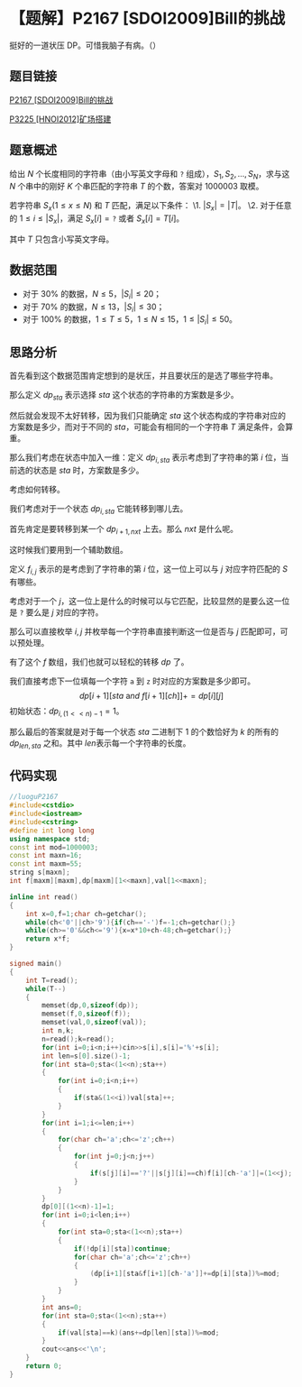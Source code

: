 # 【题解】P2167 [SDOI2009]Bill的挑战

挺好的一道状压 DP。可惜我脑子有病。（）

## 题目链接

[P2167 [SDOI2009]Bill的挑战](https://www.luogu.com.cn/problem/P2167)

[P3225 [HNOI2012]矿场搭建](https://www.luogu.com.cn/problem/P3225)

## 题意概述

给出 $N$ 个长度相同的字符串（由小写英文字母和 `?` 组成），$S_1,S_2,\dots,S_N$，求与这 $N$ 个串中的刚好 $K$ 个串匹配的字符串 $T$ 的个数，答案对 $1000003$ 取模。

若字符串 $S_x(1\le x\le N)$ 和 $T$ 匹配，满足以下条件：
\1. $|S_x|=|T|$。
\2. 对于任意的 $1\le i\le|S_x|$，满足 $S_x[i]= \texttt{?}$ 或者 $S_x[i]=T[i]$。

其中 $T$ 只包含小写英文字母。

## 数据范围

- 对于 $30\%$ 的数据，$N\le5$，$|S_i|\le20$；
- 对于 $70\%$ 的数据，$N\le13$，$|S_i|\le30$；
- 对于 $100\%$ 的数据，$1\le T\le 5$，$1\le N \le15$，$1\le|S_i|\le50$。

## 思路分析

首先看到这个数据范围肯定想到的是状压，并且要状压的是选了哪些字符串。

那么定义 $dp_{sta}$ 表示选择 $sta$ 这个状态的字符串的方案数是多少。

然后就会发现不太好转移，因为我们只能确定 $sta$ 这个状态构成的字符串对应的方案数是多少，而对于不同的 $sta$，可能会有相同的一个字符串 $T$ 满足条件，会算重。

那么我们考虑在状态中加入一维：定义 $dp_{i,sta}$ 表示考虑到了字符串的第 $i$ 位，当前选的状态是 $sta$ 时，方案数是多少。

考虑如何转移。

我们考虑对于一个状态 $dp_{i,sta}$ 它能转移到哪儿去。

首先肯定是要转移到某一个 $dp_{i+1,nxt}$ 上去。那么 $nxt$ 是什么呢。

这时候我们要用到一个辅助数组。

定义 $f_{i,j}$ 表示的是考虑到了字符串的第 $i$ 位，这一位上可以与 $j$ 对应字符匹配的 $S$ 有哪些。

考虑对于一个 $j$，这一位上是什么的时候可以与它匹配，比较显然的是要么这一位是 `?` 要么是 $j$ 对应的字符。

那么可以直接枚举 $i,j$ 并枚举每一个字符串直接判断这一位是否与 $j$ 匹配即可，可以预处理。

有了这个 $f$ 数组，我们也就可以轻松的转移 $dp$ 了。

我们直接考虑下一位填每一个字符 `a` 到 `z` 时对应的方案数是多少即可。
$$
dp[i+1][sta~ \mathrm and~ f[i+1][ch]]+=dp[i][j]
$$
初始状态：$dp_{i,(1<<n)-1}=1$。

那么最后的答案就是对于每一个状态 $sta$ 二进制下 $1$ 的个数恰好为 $k$ 的所有的 $dp_{len,sta}$ 之和。其中 $len$表示每一个字符串的长度。 

## 代码实现

```cpp
//luoguP2167
#include<cstdio>
#include<iostream>
#include<cstring>
#define int long long
using namespace std;
const int mod=1000003;
const int maxn=16;
const int maxm=55;
string s[maxn];
int f[maxm][maxm],dp[maxm][1<<maxn],val[1<<maxn];

inline int read()
{
	int x=0,f=1;char ch=getchar();
	while(ch<'0'||ch>'9'){if(ch=='-')f=-1;ch=getchar();}
	while(ch>='0'&&ch<='9'){x=x*10+ch-48;ch=getchar();}
	return x*f;
}

signed main()
{
	int T=read();
	while(T--)
	{
		memset(dp,0,sizeof(dp));
		memset(f,0,sizeof(f));
		memset(val,0,sizeof(val));
		int n,k;
		n=read();k=read();
		for(int i=0;i<n;i++)cin>>s[i],s[i]='%'+s[i];
		int len=s[0].size()-1;
		for(int sta=0;sta<(1<<n);sta++)
		{
			for(int i=0;i<n;i++)
			{
				if(sta&(1<<i))val[sta]++;
			}
		}
		for(int i=1;i<=len;i++)
		{
			for(char ch='a';ch<='z';ch++)
			{
				for(int j=0;j<n;j++)
				{
					if(s[j][i]=='?'||s[j][i]==ch)f[i][ch-'a']|=(1<<j);
				}
			}
		}
		dp[0][(1<<n)-1]=1;
		for(int i=0;i<len;i++)
		{
			for(int sta=0;sta<(1<<n);sta++)
			{
				if(!dp[i][sta])continue;
				for(char ch='a';ch<='z';ch++)
				{
					(dp[i+1][sta&f[i+1][ch-'a']]+=dp[i][sta])%=mod;
				}
			}
		}
		int ans=0;
		for(int sta=0;sta<(1<<n);sta++)
		{
			if(val[sta]==k)(ans+=dp[len][sta])%=mod;
		}
		cout<<ans<<'\n';
	}
	return 0;
}
```

